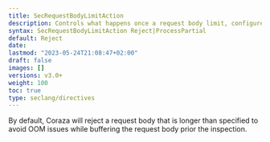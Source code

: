 ```yaml
---
title: SecRequestBodyLimitAction
description: Controls what happens once a request body limit, configured with SecRequestBodyLimit, is encountered
syntax: SecRequestBodyLimitAction Reject|ProcessPartial
default: Reject
date: 
lastmod: "2023-05-24T21:08:47+02:00"
draft: false
images: []
versions: v3.0+
weight: 100
toc: true
type: seclang/directives
---
```

[//]: <> (This file is generated by tools/directivesgen. DO NOT EDIT.)
By default, Coraza will reject a request body that is longer than specified to
avoid OOM issues while buffering the request body prior the inspection.

